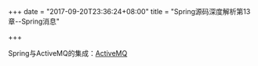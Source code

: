 +++
date = "2017-09-20T23:36:24+08:00"
title = "Spring源码深度解析第13章--Spring消息"

+++

Spring与ActiveMQ的集成：[ActiveMQ](http://pengganyu.top:40/post/activemq/)
